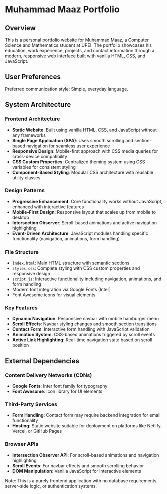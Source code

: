 # Muhammad Maaz Portfolio

## Overview

This is a personal portfolio website for Muhammad Maaz, a Computer Science and Mathematics student at UPEI. The portfolio showcases his education, work experience, projects, and contact information through a modern, responsive web interface built with vanilla HTML, CSS, and JavaScript.

## User Preferences

Preferred communication style: Simple, everyday language.

## System Architecture

### Frontend Architecture
- **Static Website**: Built using vanilla HTML, CSS, and JavaScript without any frameworks
- **Single Page Application (SPA)**: Uses smooth scrolling and section-based navigation for seamless user experience
- **Responsive Design**: Mobile-first approach with CSS media queries for cross-device compatibility
- **CSS Custom Properties**: Centralized theming system using CSS variables for consistent styling
- **Component-Based Styling**: Modular CSS architecture with reusable utility classes

### Design Patterns
- **Progressive Enhancement**: Core functionality works without JavaScript, enhanced with interactive features
- **Mobile-First Design**: Responsive layout that scales up from mobile to desktop
- **Intersection Observer**: Scroll-based animations and active navigation highlighting
- **Event-Driven Architecture**: JavaScript modules handling specific functionality (navigation, animations, form handling)

### File Structure
- `index.html`: Main HTML structure with semantic sections
- `styles.css`: Complete styling with CSS custom properties and responsive design
- `script.js`: Interactive functionality including navigation, animations, and form handling
- Modern font integration via Google Fonts (Inter)
- Font Awesome icons for visual elements

### Key Features
- **Dynamic Navigation**: Responsive navbar with mobile hamburger menu
- **Scroll Effects**: Navbar styling changes and smooth section transitions
- **Contact Form**: Interactive form handling with JavaScript validation
- **Animation System**: CSS-based animations triggered by scroll events
- **Active Link Highlighting**: Real-time navigation state based on scroll position

## External Dependencies

### Content Delivery Networks (CDNs)
- **Google Fonts**: Inter font family for typography
- **Font Awesome**: Icon library for UI elements

### Third-Party Services
- **Form Handling**: Contact form may require backend integration for email functionality
- **Hosting**: Static website suitable for deployment on platforms like Netlify, Vercel, or GitHub Pages

### Browser APIs
- **Intersection Observer API**: For scroll-based animations and navigation highlighting
- **Scroll Events**: For navbar effects and smooth scrolling behavior
- **DOM Manipulation**: Vanilla JavaScript for interactive elements

Note: This is a purely frontend application with no database requirements, server-side logic, or authentication systems.